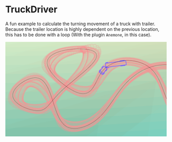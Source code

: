  # TruckDriver

A fun example to calculate the turning movement of a truck with trailer. 
Because the trailer location is highly dependent on the previous location, this has to be done with a loop (With the plugin `Anemone`, in this case).

![TruckDriverGif.gif](TruckDriverGif.gif)
